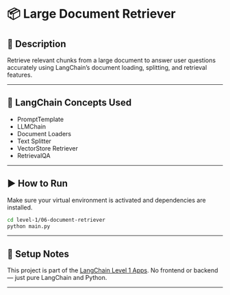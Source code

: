 # 📦 Large Document Retriever

## 📘 Description

Retrieve relevant chunks from a large document to answer user questions accurately using LangChain’s document loading, splitting, and retrieval features.

---

## 🧠 LangChain Concepts Used

- PromptTemplate
- LLMChain
- Document Loaders
- Text Splitter
- VectorStore Retriever
- RetrievalQA

---

## ▶️ How to Run

Make sure your virtual environment is activated and dependencies are installed.

```bash
cd level-1/06-document-retriever
python main.py
```

---

## 🔧 Setup Notes

This project is part of the [LangChain Level 1 Apps](../../README.md).
No frontend or backend — just pure LangChain and Python.

---
